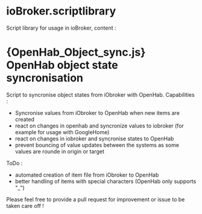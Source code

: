 # ioBroker.scriptlibrary
Script library for usage in ioBroker, content :



# {OpenHab_Object_sync.js} OpenHab object state syncronisation 
Script to syncronise object states from iObroker with OpenHab.
Capabilities :

- Syncronise values from iObroker to OpenHab when new items are created
- react on changes in openhab and syncronize values to iobroker (for example for usage with GoogleHome)
- react on changes in iobroker and syncronise states to OpenHab
- prevent bouncing of value updates between the systems as some values are rounde in origin or target

ToDo :

- automated creation of item file from iObroker to OpenHab
- better handling of items with special characters (OpenHab only supports "_")

Please feel free to provide a pull request for improvement or issue to be taken care off !
